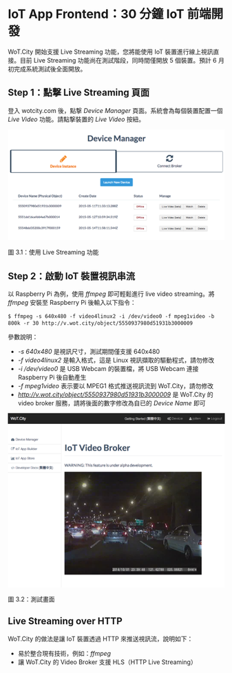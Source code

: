 # IoT App Frontend：30 分鐘 IoT 前端開發

WoT.City 開始支援 Live Streaming 功能，您將能使用 IoT 裝置進行線上視訊直接。目前 Live Streaming 功能尚在測試階段，同時間僅開放 5 個裝置。預計 6 月初完成系統測試後全面開放。

## Step 1：點撃 Live Streaming 頁面

登入 wotcity.com 後，點撃 *Device Manager* 頁面。系統會為每個裝置配置一個 *Live Video* 功能。請點撃裝置的 *Live Video* 按紐。

![圖 3.1：使用 Live Streaming 功能](https://raw.githubusercontent.com/jollen/wotcity-guide/master/live-streaming/3.1.png)

圖 3.1：使用 Live Streaming 功能

## Step 2：啟動 IoT 裝置視訊串流

以 Raspberry Pi 為例，使用 *ffmpeg* 即可輕鬆進行 live video streaming。將 *ffmpeg* 安裝至 Raspberry Pi 後輸入以下指令：

```
$ ffmpeg -s 640x480 -f video4linux2 -i /dev/video0 -f mpeg1video -b 800k -r 30 http://v.wot.city/object/5550937980d51931b3000009

```

參數說明：

* *-s 640x480* 是視訊尺寸，測試期間僅支援 640x480
* *-f video4linux2* 是輸入格式，這是 Linux 視訊擷取的驅動程式，請勿修改
* *-i /dev/video0* 是 USB Webcam 的裝置檔，將 USB Webcam 連接 Raspberry Pi 後自動產生
* *-f mpeg1video* 表示要以 MPEG1 格式推送視訊流到 WoT.City，請勿修改
* *http://v.wot.city/object/5550937980d51931b3000009* 是 WoT.City 的 video broker 服務，請將後面的數字修改為自已的 *Device Name* 即可

![圖 3.2：測試畫面](https://raw.githubusercontent.com/jollen/wotcity-guide/master/live-streaming/3.2.png)

圖 3.2：測試畫面

## Live Streaming over HTTP

WoT.City 的做法是讓 IoT 裝置透過 HTTP 來推送視訊流，說明如下：

* 易於整合現有技術，例如：*ffmpeg*
* 讓 WoT.City 的 Video Broker 支援 HLS（HTTP Live Streaming）
